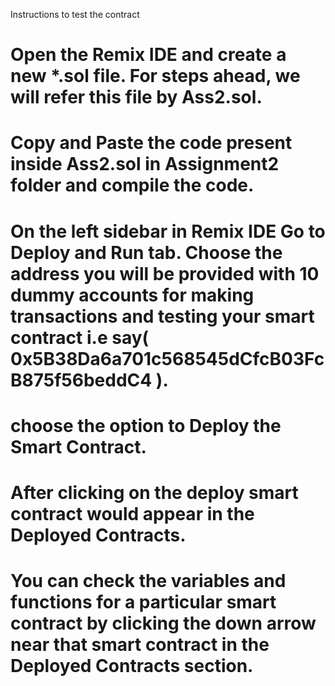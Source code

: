 Instructions to test the contract

# Open the Remix IDE and create a new *.sol file. For steps ahead, we will refer this file by Ass2.sol.
# Copy and Paste the code present inside Ass2.sol in Assignment2 folder and compile the code.
# On the left sidebar in Remix IDE Go to Deploy and Run tab. Choose the address you will be provided with 10 dummy accounts for making transactions and testing your smart contract i.e say( 0x5B38Da6a701c568545dCfcB03FcB875f56beddC4 ).
# choose the option to Deploy the Smart Contract.
# After clicking on the deploy smart contract would appear in the Deployed Contracts.
# You can check the variables and functions for a particular smart contract by clicking the down arrow near that smart contract in the Deployed Contracts section.
